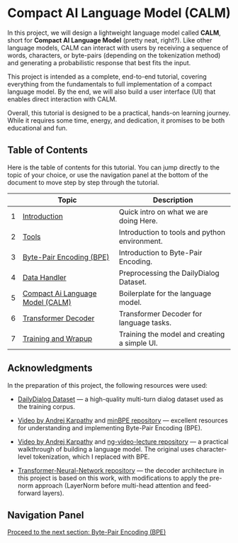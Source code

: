 # Compact AI Language Model (CALM)
In this project, we will design a lightweight language model called **CALM**, short for **Compact AI Language Model** (pretty neat, right?). Like other language models, CALM can interact with users by receiving a sequence of words, characters, or byte-pairs (depending on the tokenization method) and generating a probabilistic response that best fits the input.

This project is intended as a complete, end-to-end tutorial, covering everything from the fundamentals to full implementation of a compact language model. By the end, we will also build a user interface (UI) that enables direct interaction with CALM.

Overall, this tutorial is designed to be a practical, hands-on learning journey. While it requires some time, energy, and dedication, it promises to be both educational and fun.

## Table of Contents
Here is the table of contents for this tutorial. You can jump directly to the topic of your choice, or use the navigation panel at the bottom of the document to move step by step through the tutorial.

|     | Topic                                                                          | Description                                   |
|-----|--------------------------------------------------------------------------------|-----------------------------------------------|
| 1   | [Introduction](/documentation/markdowns/Introduction.md)                       | Quick intro on what we are doing Here.        |
| 2   | [Tools](/documentation/markdowns/tools.md)                                     | Introduction to tools and python environment. |
| 3   | [Byte-Pair Encoding (BPE)](/documentation/markdowns/tokenization.md)           | Introduction to Byte-Pair Encoding.           |
| 4   | [Data Handler](/documentation/markdowns/data_handler.md)                       | Preprocessing the DailyDialog Dataset.        |
| 5   | [Compact Ai Language Model (CALM)](/documentation/markdowns/language_model.md) | Boilerplate for the language model.           |
| 6   | [Transformer Decoder](/documentation/markdowns/transformer_decoder.md)         | Transformer Decoder for language tasks.       |
| 7   | [Training and Wrapup](/documentation/markdowns/training_and_wrapup.md)         | Training the model and creating a simple UI.  |

## Acknowledgments

In the preparation of this project, the following resources were used:

- [DailyDialog Dataset](http://yanran.li/dailydialog) — a high-quality multi-turn dialog dataset used as the training corpus.

- [Video by Andrej Karpathy](https://www.youtube.com/watch?v=zduSFxRajkE&t=7271s) and [minBPE repository](https://github.com/karpathy/minbpe) — excellent resources for understanding and implementing Byte-Pair Encoding (BPE).

- [Video by Andrej Karpathy](https://www.youtube.com/watch?v=kCc8FmEb1nY) and [ng-video-lecture repository](https://github.com/karpathy/ng-video-lecture) — a practical walkthrough of building a language model. The original uses character-level tokenization, which I replaced with BPE.

- [Transformer-Neural-Network repository](https://github.com/ajhalthor/Transformer-Neural-Network) — the decoder architecture in this project is based on this work, with modifications to apply the pre-norm approach (LayerNorm before multi-head attention and feed-forward layers).

## Navigation Panel
[Proceed to the next section: Byte-Pair Encoding (BPE)](/documentation/markdowns/tokenization.md)<br>
